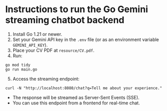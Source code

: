 # Instructions to run the Go Gemini streaming chatbot backend

1. Install Go 1.21 or newer.
2. Set your Gemini API key in the `.env` file (or as an environment variable `GEMINI_API_KEY`).
3. Place your CV PDF at `resource/CV.pdf`.
4. Run:

```
go mod tidy
go run main.go
```

5. Access the streaming endpoint:

```
curl -N "http://localhost:8080/chat?q=Tell me about your experience."
```

- The response will be streamed as Server-Sent Events (SSE).
- You can use this endpoint from a frontend for real-time chat.
